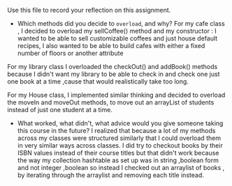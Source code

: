 Use this file to record your reflection on this assignment.

- Which methods did you decide to `overload`, and why?
For my cafe class , I decided to overload my sellCoffee() method and my constructor : I wanted to be able to sell customizable coffees and just house default recipes, I also wanted to be able to build cafes with either a fixed number of floors or another attribute

For my library class I overloaded the checkOut() and addBook() methods because I didn't want my library to be able to check in and check one just one book at a time ,cause that would realistically take too long.

For my House class, I implemented similar thinking and decided to overload the moveIn and moveOut methods, to move out an arrayList of students instead of just one student at a time.

- What worked, what didn't, what advice would you give someone taking this course in the future?
I realized that because a lot of my methods across my classes were structured similarly that I could overload them in very similar ways across classes. I did try to checkout books by their ISBN values instead of their course titles but that didn't work because the way my collection hashtable as set up was in string ,boolean form and not integer ,boolean so instead I checked out an arraylist of books , by iterating through the arraylist and removing each title instead.
